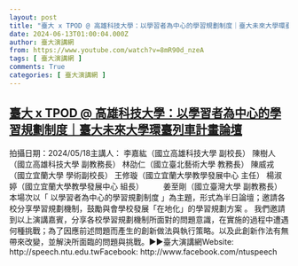 ```yaml
---
layout: post
title: "臺大 x TPOD @ 高雄科技大學：以學習者為中心的學習規劃制度｜臺大未來大學環臺列車計畫論壇"
date: 2024-06-13T01:00:04.000Z
author: 臺大演講網
from: https://www.youtube.com/watch?v=8mR90d_nzeA
tags: [ 臺大演講網 ]
comments: True
categories: [ 臺大演講網 ]
---
```

<!--1718240404000-->
[臺大 x TPOD @ 高雄科技大學：以學習者為中心的學習規劃制度｜臺大未來大學環臺列車計畫論壇](https://www.youtube.com/watch?v=8mR90d_nzeA)
------

<div>
拍攝日期：2024/05/18主講人： 李嘉紘（國立高雄科技大學 副校長）                 陳樹人（國立高雄科技大學 副教務長）                 林劭仁（國立臺北藝術大學 教務長）                 陳威戎（國立宜蘭大學 學術副校長）                 王修璇（國立宜蘭大學教學發展中心 主任）                 楊淑婷（國立宜蘭大學教學發展中心 組長）      　　   姜至剛（國立臺灣大學 副教務長）本場次以「 以學習者為中心的學習規劃制度  」為主題，形式為半日論壇；邀請各校分享學習規劃機制，鼓勵與會學校發展「在地化」的學習規劃方案  。 我們邀請到以上演講嘉賓，分享各校學習規劃機制所面對的問題意識，在實施的過程中遭遇何種挑戰；為了因應前述問題而產生的創新做法與執行策略。以及此創新作法有無帶來改變，並解決所面臨的問題與挑戰。►►臺大演講網Website: http://speech.ntu.edu.twFacebook: http://www.facebook.com/ntuspeech
</div>
